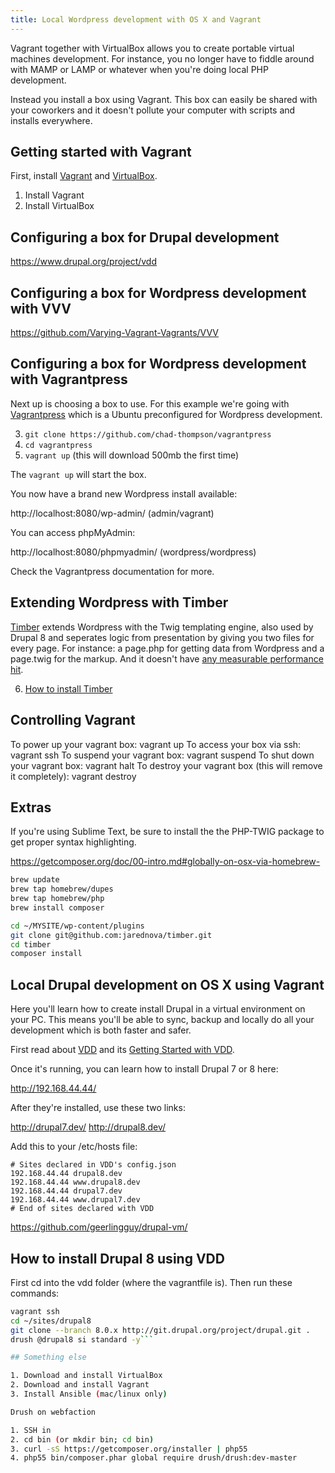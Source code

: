 ```yaml
---
title: Local Wordpress development with OS X and Vagrant
---
```


Vagrant together with VirtualBox allows you to create portable virtual machines development. For instance, you no longer have to fiddle around with MAMP or LAMP or whatever when you're doing local PHP development.

Instead you install a box using Vagrant. This box can easily be shared with your coworkers and it doesn't pollute your computer with scripts and installs everywhere.

## Getting started with Vagrant

First, install [Vagrant](http://www.vagrantup.com/downloads.html) and [VirtualBox](https://www.virtualbox.org/wiki/Downloads).

1) Install Vagrant
2) Install VirtualBox

## Configuring a box for Drupal development

https://www.drupal.org/project/vdd

## Configuring a box for Wordpress development with VVV

https://github.com/Varying-Vagrant-Vagrants/VVV

## Configuring a box for Wordpress development with Vagrantpress

Next up is choosing a box to use. For this example we're going with [Vagrantpress](https://github.com/chad-thompson/vagrantpress) which is a Ubuntu preconfigured for Wordpress development.

3) `git clone https://github.com/chad-thompson/vagrantpress`
4) `cd vagrantpress`
5) `vagrant up` (this will download 500mb the first time)

The `vagrant up` will start the box.

You now have a brand new Wordpress install available:

http://localhost:8080/wp-admin/ (admin/vagrant)

You can access phpMyAdmin:

http://localhost:8080/phpmyadmin/ (wordpress/wordpress)

Check the Vagrantpress documentation for more.

## Extending Wordpress with Timber

[Timber](http://jarednova.github.io/timber/) extends Wordpress with the Twig templating engine, also used by Drupal 8 and seperates logic from presentation by giving you two files for every page. For instance: a page.php for getting data from Wordpress and a page.twig for the markup. And it doesn't have [any measurable performance hit](https://github.com/jarednova/timber/wiki/Performance).

6) [How to install Timber](https://github.com/jarednova/timber/wiki/Getting-Started%3A-Setup)

## Controlling Vagrant

To power up your vagrant box:
	vagrant up
To access your box via ssh:
	vagrant ssh
To suspend your vagrant box:
	vagrant suspend
To shut down your vagrant box:
	vagrant halt
To destroy your vagrant box (this will remove it completely):
	vagrant destroy

## Extras

If you're using Sublime Text, be sure to install the the PHP-TWIG package to get proper syntax highlighting.

https://getcomposer.org/doc/00-intro.md#globally-on-osx-via-homebrew-

```bash
brew update
brew tap homebrew/dupes
brew tap homebrew/php
brew install composer
```

<!-- brew install php56 composer -->
```bash
cd ~/MYSITE/wp-content/plugins
git clone git@github.com:jarednova/timber.git
cd timber
composer install
```

## Local Drupal development on OS X using Vagrant

Here you'll learn how to create install Drupal in a virtual environment on your PC. This means you'll be able to sync, backup and locally do all your development which is both faster and safer.

First read about [VDD](https://www.drupal.org/project/vdd) and its [Getting Started with VDD](https://www.drupal.org/node/2008792).

Once it's running, you can learn how to install Drupal 7 or 8 here:

http://192.168.44.44/

After they're installed, use these two links:

http://drupal7.dev/
http://drupal8.dev/

Add this to your /etc/hosts file:

	# Sites declared in VDD's config.json
	192.168.44.44 drupal8.dev
	192.168.44.44 www.drupal8.dev
	192.168.44.44 drupal7.dev
	192.168.44.44 www.drupal7.dev
	# End of sites declared with VDD

https://github.com/geerlingguy/drupal-vm/

## How to install Drupal 8 using VDD

First cd into the vdd folder (where the vagrantfile is). Then run these commands:

```bash
vagrant ssh
cd ~/sites/drupal8
git clone --branch 8.0.x http://git.drupal.org/project/drupal.git .
drush @drupal8 si standard -y```

## Something else

1. Download and install VirtualBox
2. Download and install Vagrant
3. Install Ansible (mac/linux only)

Drush on webfaction

1. SSH in
2. cd bin (or mkdir bin; cd bin)
3. curl -sS https://getcomposer.org/installer | php55
4. php55 bin/composer.phar global require drush/drush:dev-master
